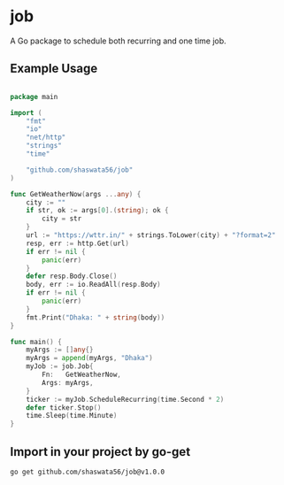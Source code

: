 # job
A Go package to schedule both recurring and one time job.

## Example Usage
```go

package main

import (
	"fmt"
	"io"
	"net/http"
	"strings"
	"time"

	"github.com/shaswata56/job"
)

func GetWeatherNow(args ...any) {
	city := ""
	if str, ok := args[0].(string); ok {
		city = str
	}
	url := "https://wttr.in/" + strings.ToLower(city) + "?format=2"
	resp, err := http.Get(url)
	if err != nil {
		panic(err)
	}
	defer resp.Body.Close()
	body, err := io.ReadAll(resp.Body)
	if err != nil {
		panic(err)
	}
	fmt.Print("Dhaka: " + string(body))
}

func main() {
	myArgs := []any{}
	myArgs = append(myArgs, "Dhaka")
	myJob := job.Job{
		Fn:   GetWeatherNow,
		Args: myArgs,
	}
	ticker := myJob.ScheduleRecurring(time.Second * 2)
	defer ticker.Stop()
	time.Sleep(time.Minute)
}
```
## Import in your project by go-get
```bash
go get github.com/shaswata56/job@v1.0.0
```
